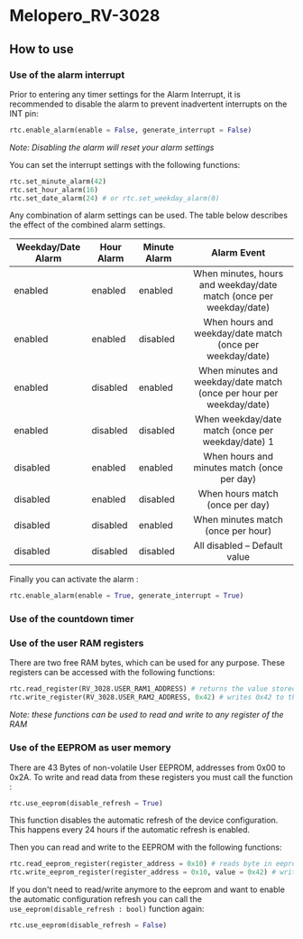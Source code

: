 # Melopero_RV-3028

## How to use

### Use of the alarm interrupt
Prior to entering any timer settings for the Alarm Interrupt, it is recommended to disable the alarm to prevent inadvertent interrupts on the INT pin:
```python 
rtc.enable_alarm(enable = False, generate_interrupt = False) 
```
*Note: Disabling the alarm will reset your alarm settings*

You can set the interrupt settings with the following functions:
```python 
rtc.set_minute_alarm(42)
rtc.set_hour_alarm(16)
rtc.set_date_alarm(24) # or rtc.set_weekday_alarm(0)
```

Any combination of alarm settings can be used. The table below describes the effect of the combined alarm settings.

|Weekday/Date Alarm   | Hour Alarm  | Minute Alarm  | Alarm Event |
| ------------------- |-------------| --------------| :------: |
| enabled             | enabled     | enabled       | When minutes, hours and weekday/date match (once per weekday/date)|
| enabled             | enabled     | disabled      | When hours and weekday/date match (once per weekday/date)          |
| enabled             | disabled    | enabled       | When minutes and weekday/date match (once per hour per weekday/date) |
| enabled             | disabled    | disabled      | When weekday/date match (once per weekday/date) 1                |
| disabled            | enabled     | enabled       | When hours and minutes match (once per day)                        |
| disabled            | enabled     | disabled      | When hours match (once per day)                                      |
| disabled            | disabled    | enabled       | When minutes match (once per hour)                               |
| disabled            | disabled    | disabled      | All disabled – Default value                                       |

Finally you can activate the alarm :
```python 
rtc.enable_alarm(enable = True, generate_interrupt = True) 
```

### Use of the countdown timer
### Use of the user RAM registers
There are two free RAM bytes, which can be used for any purpose. These registers can be accessed with the following functions:
```python 
rtc.read_register(RV_3028.USER_RAM1_ADDRESS) # returns the value stored in the register at address USER_RAM1_ADDRESS (0x1F)
rtc.write_register(RV_3028.USER_RAM2_ADDRESS, 0x42) # writes 0x42 to the register at address USER_RAM2_ADDRESS (0x20)
```
*Note: these functions can be used to read and write to any register of the RAM*

### Use of the EEPROM as user memory
There are 43 Bytes of non-volatile User EEPROM, addresses from 0x00 to 0x2A. To write and read data from these registers you must call the function :
```python 
rtc.use_eeprom(disable_refresh = True) 
```
This function disables the automatic refresh of the device configuration. This happens every 24 hours if the automatic refresh is enabled. 

Then you can read and write to the EEPROM with the following functions:
```python 
rtc.read_eeprom_register(register_address = 0x10) # reads byte in eeprom at address 0x10
rtc.write_eeprom_register(register_address = 0x10, value = 0x42) # writes 0x42 in eeprom at address 0x10 
```

If you don't need to read/write anymore to the eeprom and want to enable the automatic configuration refresh you can call the ```use_eeprom(disable_refresh : bool)``` function again:
```python 
rtc.use_eeprom(disable_refresh = False) 
```